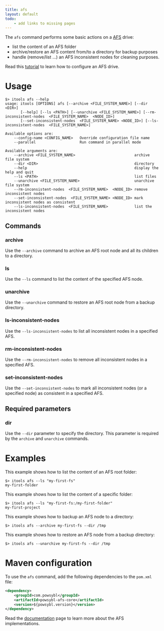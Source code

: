 ```yaml
---
title: afs
layout: default
todo:
    - add links to missing pages
---
```


The `afs` command performs some basic actions on a [AFS](../afs/index.md) drive:
- list the content of an AFS folder
- archive/restore an AFS content from/to a directory for backup purposes
- handle (remove/list ...) an AFS inconsistent nodes for cleaning purposes.

Read this [tutorial](../tutorials/afs/afs.md) to learn how to configure an AFS drive. 

# Usage
```shell
$> itools afs --help
usage: itools [OPTIONS] afs [--archive <FILE_SYSTEM_NAME>] [--dir <DIR>]
       [--help] [--ls <PATH>] [--unarchive <FILE_SYSTEM_NAME>] [--rm-inconsistent-nodes  <FILE_SYSTEM_NAME>  <NODE_ID>]
       [--set-inconsistent-nodes  <FILE_SYSTEM_NAME> <NODE_ID>] [--ls-inconsistent-nodes  <FILE_SYSTEM_NAME>]

Available options are:
    --config-name <CONFIG_NAME>   Override configuration file name
    --parallel                    Run command in parallel mode

Available arguments are:
    --archive <FILE_SYSTEM_NAME>                           archive file system
    --dir <DIR>                                            directory
    --help                                                 display the help and quit
    --ls <PATH>                                            list files
    --unarchive <FILE_SYSTEM_NAME>                         unarchive file system
    --rm-inconsistent-nodes  <FILE_SYSTEM_NAME>  <NODE_ID> remove inconsistent nodes
    --set-inconsistent-nodes  <FILE_SYSTEM_NAME> <NODE_ID> mark inconsistent nodes as consistent
    --ls-inconsistent-nodes  <FILE_SYSTEM_NAME>            list the inconsistent nodes
```

## Commands

### archive
Use the `--archive` command to archive an AFS root node and all its children to a directory.

### ls
Use the `--ls` command to list the content of the specified AFS node.

### unarchive
Use the `--unarchive` command to restore an AFS root node from a backup directory.

### ls-inconsistent-nodes
Use the `--ls-inconsistent-nodes` to list all inconsistent nodes in a specified AFS.

### rm-inconsistent-nodes
Use the `--rm-inconsistent-nodes` to remove all inconsistent nodes in a specified AFS.

### set-inconsistent-nodes
Use the `--set-inconsistent-nodes` to mark all inconsistent nodes (or a specified node) as consistent in a specified AFS.

## Required parameters

### dir
Use the `--dir` parameter to specify the directory. This parameter is required by the `archive` and `unarchive` commands.

# Examples
This example shows how to list the content of an AFS root folder:
```shell
$> itools afs --ls "my-first-fs"
my-first-folder
```

This example shows how to list the content of a specific folder:
```shell
$> itools afs --ls "my-first-fs:/my-first-folder"
my-first-project
```

This example shows how to backup an AFS node to a directory:
```shell
$> itools afs --archive my-first-fs --dir /tmp
```

This example shows how to restore an AFS node from a backup directory:
```shell
$> itools afs --unarchive my-first-fs --dir /tmp
```

# Maven configuration
To use the `afs` command, add the following dependencies to the `pom.xml` file:
```xml
<dependency>
    <groupId>com.powsybl</groupId>
    <artifactId>powsybl-afs-core</artifactId>
    <version>${powsybl.version}</version>
</dependency>
```

Read the [documentation](../afs/index.md) page to learn more about the AFS implementations.
